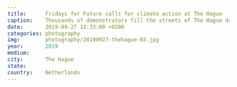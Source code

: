 ```yaml
---
title:  	Fridays for Future calls for climate action at The Hague
caption:	Thousands of demonstrators fill the streets of The Hague during the international Climate Strike
date:   	2019-09-27 12:33:00 +0200
categories: photography
img:		photography/20190927-thehague-03.jpg
year:		2019
medium:
city:		The Hague
state:
country:	Netherlands
---
```

